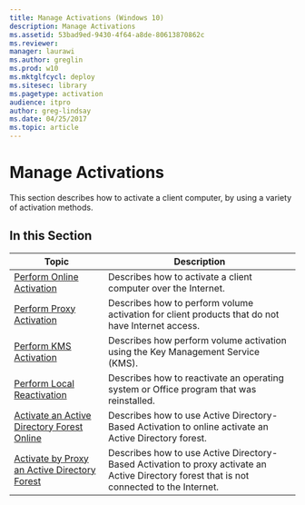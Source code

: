 ```yaml
---
title: Manage Activations (Windows 10)
description: Manage Activations
ms.assetid: 53bad9ed-9430-4f64-a8de-80613870862c
ms.reviewer: 
manager: laurawi
ms.author: greglin
ms.prod: w10
ms.mktglfcycl: deploy
ms.sitesec: library
ms.pagetype: activation
audience: itpro
author: greg-lindsay
ms.date: 04/25/2017
ms.topic: article
---
```


# Manage Activations

This section describes how to activate a client computer, by using a variety of activation methods.

## In this Section

|Topic |Description |
|------|------------|
|[Perform Online Activation](online-activation-vamt.md) |Describes how to activate a client computer over the Internet. |
|[Perform Proxy Activation](proxy-activation-vamt.md) |Describes how to perform volume activation for client products that do not have Internet access. |
|[Perform KMS Activation](kms-activation-vamt.md) |Describes how perform volume activation using the Key Management Service (KMS). |
|[Perform Local Reactivation](local-reactivation-vamt.md) |Describes how to reactivate an operating system or Office program that was reinstalled. |
|[Activate an Active Directory Forest Online](activate-forest-vamt.md) |Describes how to use Active Directory-Based Activation to online activate an Active Directory forest. |
|[Activate by Proxy an Active Directory Forest](activate-forest-by-proxy-vamt.md) |Describes how to use Active Directory-Based Activation to proxy activate an Active Directory forest that is not connected to the Internet. |
 
 
 
